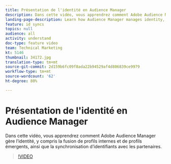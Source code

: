 ```yaml
---
title: Présentation de l'identité en Audience Manager
description: Dans cette vidéo, vous apprendrez comment Adobe Audience Manager gère l’identité, y compris la fusion de profils internes et de profils émergents, ainsi que la synchronisation d’identifiants avec les partenaires.
landing-page-description: Learn how Audience Manager manages identity, including internal profiles and profile merging as well as ID syncing with partners.
feature: id syncs
topics: null
audience: all
activity: understand
doc-type: feature video
team: Technical Marketing
kt: 5146
thumbnail: 34172.jpg
translation-type: tm+mt
source-git-commit: 2d159b6fc09f8ada22b94529af4d806839ce9979
workflow-type: tm+mt
source-wordcount: '62'
ht-degree: 80%

---
```



# Présentation de l&#39;identité en Audience Manager

Dans cette vidéo, vous apprendrez comment Adobe Audience Manager gère l’identité, y compris la fusion de profils internes et de profils émergents, ainsi que la synchronisation d’identifiants avec les partenaires.

>[!VIDEO](https://video.tv.adobe.com/v/34172/?quality=12)
